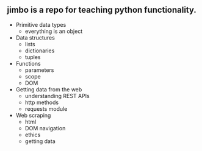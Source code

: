 ## jimbo is a repo for teaching python functionality.

- Primitive data types
    - everything is an object
- Data structures
    - lists
    - dictionaries
    - tuples
- Functions
    - parameters
    - scope
    - DOM
- Getting data from the web
    - understanding REST APIs
    - http methods
    - requests module
- Web scraping
    - html
    - DOM navigation
    - ethics
    - getting data
